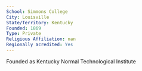 ```yaml
---
School: Simmons College
City: Louisville
State/Territory: Kentucky
Founded: 1869
Type: Private
Religious Affiliation: nan
Regionally acredited: Yes
---
```

Founded as Kentucky Normal Technological Institute